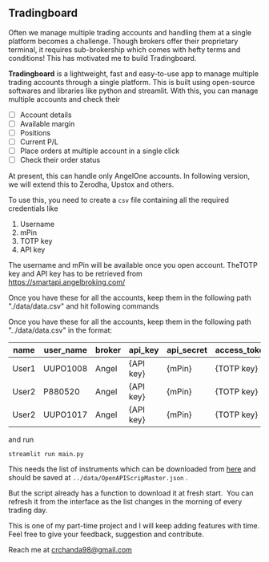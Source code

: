 ## Tradingboard

Often we manage multiple trading accounts and handling them at a single platform becomes a challenge. Though brokers offer their proprietary terminal, it requires sub-brokership which comes with hefty terms and conditions! This has motivated me to build Tradingboard.

**Tradingboard** is a lightweight, fast and easy-to-use app to manage multiple trading accounts through a single platform. This is built using open-source softwares and libraries like python and streamlit. With this, you can manage multiple accounts and check their

- [ ] Account details
- [ ] Available margin
- [ ] Positions
- [ ] Current P/L
- [ ] Place orders at multiple account in a single click
- [ ] Check their order status

At present, this can handle only AngelOne accounts. In following version, we will extend this to Zerodha, Upstox and others.

To use this, you need to create a `csv` file containing all the required credentials like

1.  Username
2.  mPin
3.  TOTP key
4.  API key

The username and mPin will be available once you open account. TheTOTP key and API key has to be retrieved from https://smartapi.angelbroking.com/

Once you have these for all the accounts, keep them in the following path "./data/data.csv" and hit following commands

Once you have these for all the accounts, keep them in the following path "../data/data.csv" in the format:

| name | user_name | broker | api_key | api_secret | access_token | status |
| --- | --- | --- | --- | --- | --- | --- |
| User1 | UUPO1008 | Angel | {API key} | {mPin} | {TOTP key} | Active |
| User2 | P880520 | Angel | {API key} | {mPin} | {TOTP key} | Active |
| User2 | UUPO1017 | Angel | {API key} | {mPin} | {TOTP key} | Active |

and run

```
streamlit run main.py

```

This needs the list of instruments which can be downloaded from [here](https://margincalculator.angelbroking.com/OpenAPI_File/files/OpenAPIScripMaster.json "Angel Instruments") and should be saved at `../data/OpenAPIScripMaster.json` .

But the script already has a function to download it at fresh start.  You can refresh it from the interface as the list changes in the morning of every trading day.

This is one of my part-time project and I will keep adding features with time. Feel free to give your feedback, suggestion and contribute.

Reach me at [crchanda98@gmail.com](mailto:crchanda98@gmail.com)